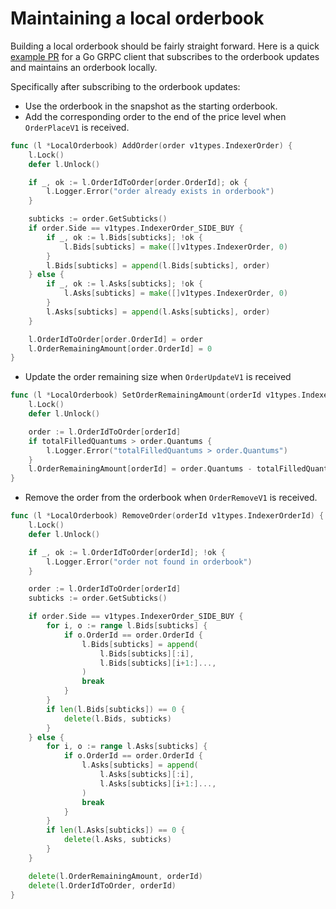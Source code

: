 # Maintaining a local orderbook

Building a local orderbook should be fairly straight forward. Here is a quick [example PR](https://github.com/dydxprotocol/v4-chain/pull/1268) for a Go GRPC client that subscribes to the orderbook updates and maintains an orderbook locally. 

Specifically after subscribing to the orderbook updates:

- Use the orderbook in the snapshot as the starting orderbook.
- Add the corresponding order to the end of the price level when `OrderPlaceV1` is received.

```go
func (l *LocalOrderbook) AddOrder(order v1types.IndexerOrder) {
	l.Lock()
	defer l.Unlock()

	if _, ok := l.OrderIdToOrder[order.OrderId]; ok {
		l.Logger.Error("order already exists in orderbook")
	}

	subticks := order.GetSubticks()
	if order.Side == v1types.IndexerOrder_SIDE_BUY {
		if _, ok := l.Bids[subticks]; !ok {
			l.Bids[subticks] = make([]v1types.IndexerOrder, 0)
		}
		l.Bids[subticks] = append(l.Bids[subticks], order)
	} else {
		if _, ok := l.Asks[subticks]; !ok {
			l.Asks[subticks] = make([]v1types.IndexerOrder, 0)
		}
		l.Asks[subticks] = append(l.Asks[subticks], order)
	}

	l.OrderIdToOrder[order.OrderId] = order
	l.OrderRemainingAmount[order.OrderId] = 0
}
```

- Update the order remaining size when `OrderUpdateV1` is received

```go
func (l *LocalOrderbook) SetOrderRemainingAmount(orderId v1types.IndexerOrderId, totalFilledQuantums uint64) {
	l.Lock()
	defer l.Unlock()

	order := l.OrderIdToOrder[orderId]
	if totalFilledQuantums > order.Quantums {
		l.Logger.Error("totalFilledQuantums > order.Quantums")
	}
	l.OrderRemainingAmount[orderId] = order.Quantums - totalFilledQuantums
}
```

- Remove the order from the orderbook when `OrderRemoveV1` is received.

```go
func (l *LocalOrderbook) RemoveOrder(orderId v1types.IndexerOrderId) {
	l.Lock()
	defer l.Unlock()

	if _, ok := l.OrderIdToOrder[orderId]; !ok {
		l.Logger.Error("order not found in orderbook")
	}

	order := l.OrderIdToOrder[orderId]
	subticks := order.GetSubticks()

	if order.Side == v1types.IndexerOrder_SIDE_BUY {
		for i, o := range l.Bids[subticks] {
			if o.OrderId == order.OrderId {
				l.Bids[subticks] = append(
					l.Bids[subticks][:i],
					l.Bids[subticks][i+1:]...,
				)
				break
			}
		}
		if len(l.Bids[subticks]) == 0 {
			delete(l.Bids, subticks)
		}
	} else {
		for i, o := range l.Asks[subticks] {
			if o.OrderId == order.OrderId {
				l.Asks[subticks] = append(
					l.Asks[subticks][:i],
					l.Asks[subticks][i+1:]...,
				)
				break
			}
		}
		if len(l.Asks[subticks]) == 0 {
			delete(l.Asks, subticks)
		}
	}

	delete(l.OrderRemainingAmount, orderId)
	delete(l.OrderIdToOrder, orderId)
}
```
